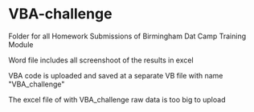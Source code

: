 # VBA-challenge

Folder for all Homework Submissions of Birmingham Dat Camp Training Module

Word file includes all screenshoot of the results in excel 

VBA code is uploaded and saved at a separate VB file with name "VBA_challenge"

The excel file of with VBA_challenge raw data is too big to upload  


